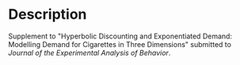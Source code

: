 # Description
Supplement to "Hyperbolic Discounting and Exponentiated Demand: Modelling Demand for Cigarettes in Three Dimensions" submitted to *Journal of the Experimental Analysis of Behavior*.
